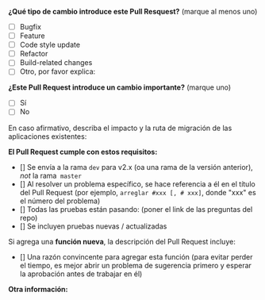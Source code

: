 <!-- PULL REQUEST TEMPLATE -->
<!-- (Actualice "[]" a "[x]" para marcar una casilla)  -->

**¿Qué tipo de cambio introduce este Pull Resquest?** (marque al menos uno)

- [ ] Bugfix
- [ ] Feature
- [ ] Code style update
- [ ] Refactor
- [ ] Build-related changes
- [ ] Otro, por favor explica:

**¿Este Pull Request introduce un cambio importante?** (marque uno)

- [ ] Sí
- [ ] No

En caso afirmativo, describa el impacto y la ruta de migración de las aplicaciones existentes:

**El Pull Request cumple con estos requisitos:**

- [] Se envía a la rama `dev` para v2.x (oa una rama de la versión anterior), _not_ la rama` master`
- [] Al resolver un problema específico, se hace referencia a él en el título del Pull Request (por ejemplo, `arreglar #xxx [, # xxx]`, donde "xxx" es el número del problema)
- [] Todas las pruebas están pasando: (poner el link de las preguntas del repo)
- [] Se incluyen pruebas nuevas / actualizadas

Si agrega una **función nueva**, la descripción del Pull Request incluye:
- [] Una razón convincente para agregar esta función (para evitar perder el tiempo, es mejor abrir un problema de sugerencia primero y esperar la aprobación antes de trabajar en él)

**Otra información:**

